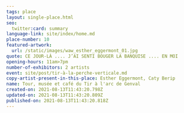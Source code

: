 ```yaml
---
tags: place
layout: single-place.html
seo:
  twitter:card: summary
language-link: site/index/home.md
place-number: 10
featured-artwork:
  url: /static/images/waw_esther_eggermont_01.jpg
quote: CE JOUR-LÀ .... J’AI SENTI BOUGER LA BANQUISE .... EN MOI
opening-hours: 11am>7pm
number-of-exhibitors: 2 artists
event: site/post/tir-à-la-perche-verticale.md
copy-artist-present-in-this-place: Esther Eggermont, Caty Berip
name: Tour, musée et café du Tir à l'arc de Genval
created-on: 2021-08-13T11:43:20.798Z
updated-on: 2021-08-13T11:43:20.809Z
published-on: 2021-08-13T11:43:20.818Z
---
```

